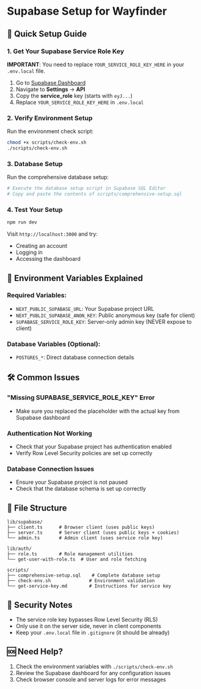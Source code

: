 # Supabase Setup for Wayfinder

## 🚀 Quick Setup Guide

### 1. Get Your Supabase Service Role Key

**IMPORTANT**: You need to replace `YOUR_SERVICE_ROLE_KEY_HERE` in your `.env.local` file.

1. Go to [Supabase Dashboard](https://supabase.com/dashboard/project/uvffkjlrdhqjyqeuyufq)
2. Navigate to **Settings** → **API**
3. Copy the **service_role** key (starts with `eyJ...`)
4. Replace `YOUR_SERVICE_ROLE_KEY_HERE` in `.env.local`

### 2. Verify Environment Setup

Run the environment check script:
```bash
chmod +x scripts/check-env.sh
./scripts/check-env.sh
```

### 3. Database Setup

Run the comprehensive database setup:
```bash
# Execute the database setup script in Supabase SQL Editor
# Copy and paste the contents of scripts/comprehensive-setup.sql
```

### 4. Test Your Setup

```bash
npm run dev
```

Visit `http://localhost:3000` and try:
- Creating an account
- Logging in
- Accessing the dashboard

## 🔧 Environment Variables Explained

### Required Variables:
- `NEXT_PUBLIC_SUPABASE_URL`: Your Supabase project URL
- `NEXT_PUBLIC_SUPABASE_ANON_KEY`: Public anonymous key (safe for client)
- `SUPABASE_SERVICE_ROLE_KEY`: Server-only admin key (NEVER expose to client)

### Database Variables (Optional):
- `POSTGRES_*`: Direct database connection details

## 🛠️ Common Issues

### "Missing SUPABASE_SERVICE_ROLE_KEY" Error
- Make sure you replaced the placeholder with the actual key from Supabase dashboard

### Authentication Not Working
- Check that your Supabase project has authentication enabled
- Verify Row Level Security policies are set up correctly

### Database Connection Issues
- Ensure your Supabase project is not paused
- Check that the database schema is set up correctly

## 📁 File Structure

```
lib/supabase/
├── client.ts      # Browser client (uses public keys)
├── server.ts      # Server client (uses public keys + cookies)
└── admin.ts       # Admin client (uses service role key)

lib/auth/
├── role.ts        # Role management utilities
└── get-user-with-role.ts  # User and role fetching

scripts/
├── comprehensive-setup.sql    # Complete database setup
├── check-env.sh              # Environment validation
└── get-service-key.md        # Instructions for service key
```

## 🔐 Security Notes

- The service role key bypasses Row Level Security (RLS)
- Only use it on the server side, never in client components
- Keep your `.env.local` file in `.gitignore` (it should be already)

## 🆘 Need Help?

1. Check the environment variables with `./scripts/check-env.sh`
2. Review the Supabase dashboard for any configuration issues
3. Check browser console and server logs for error messages
